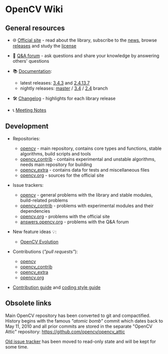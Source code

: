 OpenCV Wiki
===========

General resources
-----------------

- :globe_with_meridians: [Official site](https://opencv.org/) - read about the library, subscribe to the [news](https://opencv.org/news.html), browse [releases](https://opencv.org/releases.html) and study the [license](https://opencv.org/license.html)

- :speech_balloon: [Q&A forum](http://answers.opencv.org) - ask questions and share your knowledge by answering others' questions

- :books: [Documentation](https://docs.opencv.org/):
    - latest releases: [3.4.3](https://docs.opencv.org/3.4.3) and [2.4.13.7](https://docs.opencv.org/2.4.13.7)
    - nightly releases: [master](https://docs.opencv.org/master) / [3.4](https://docs.opencv.org/3.4) / [2.4](https://docs.opencv.org/2.4) branch

- :hammer_and_wrench: [Changelog](ChangeLog) - highlights for each library release

- :telephone_receiver: [Meeting Notes](Meeting_notes)

Development
-----------

- Repositories:
    - [opencv](https://github.com/opencv/opencv) - main repository, contains core types and functions, stable algorithms, build scripts and tools
    - [opencv_contrib](https://github.com/opencv/opencv_contrib) - contains experimental and unstable algorithms, needs main repository for building
    - [opencv_extra](https://github.com/opencv/opencv_extra) - contains data for tests and miscellaneous files
    - [opencv.org](https://github.com/opencv-infrastructure/opencv.org) - sources for the official site

- Issue trackers:
    - [opencv](https://github.com/opencv/opencv/issues) - general problems with the library and stable modules, build-related problems
    - [opencv_contrib](https://github.com/opencv/opencv_contrib/issues) - problems with experimental modules and their dependencies
    - [opencv.org](https://github.com/opencv-infrastructure/opencv.org/issues) - problems with the official site
    - [answers.opencv.org](https://github.com/opencv-infrastructure/answers.opencv.org/issues) - problems with the Q&A forum

- New feature ideas :bulb::
    - [OpenCV Evolution](https://github.com/opencv/opencv/wiki/Evolution-Proposals)

- Contributions (_"pull requests"_):
    - [opencv](https://github.com/opencv/opencv/pulls)
    - [opencv_contrib](https://github.com/opencv/opencv_contrib/pulls)
    - [opencv_extra](https://github.com/opencv/opencv_extra/pulls)
    - [opencv.org](https://github.com/opencv-infrastructure/opencv.org/pulls)

- [Contribution guide](How_to_contribute) and [coding style guide](Coding_Style_Guide)

Obsolete links
--------------

Main OpenCV repository has been converted to git and compactified. History begins with the famous _"atomic bomb"_ commit which dates back to May 11, 2010 and all prior commits are stored in the separate "OpenCV Attic" repository: https://github.com/opencv/opencv_attic

[Old issue tracker](http://code.opencv.org/projects/opencv/issues) has been moved to read-only state and will be kept for some time.
